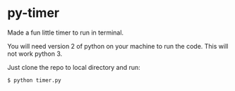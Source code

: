# py-timer

Made a fun little timer to run in terminal.

You will need version 2 of python on your machine to run the code. This will not work python 3. 

Just clone the repo to local directory and run:

``` bash
$ python timer.py
```
